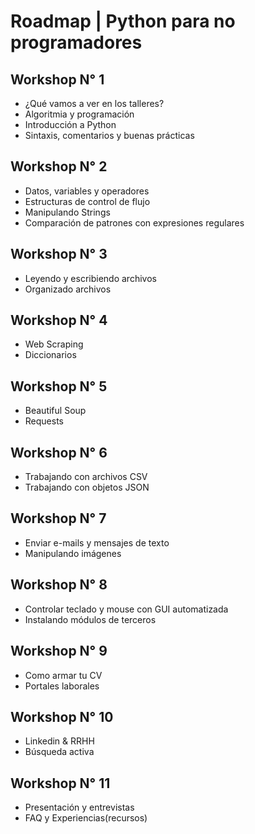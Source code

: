 # Roadmap | Python para no programadores
## Workshop N° 1
- ¿Qué vamos a ver en los talleres?
- Algoritmia y programación
- Introducción a Python
- Sintaxis, comentarios y buenas prácticas
## Workshop N° 2
- Datos, variables y operadores 
- Estructuras de control de flujo
- Manipulando Strings
- Comparación de patrones con expresiones regulares
## Workshop N° 3
- Leyendo y escribiendo archivos
- Organizado archivos
## Workshop N° 4
- Web Scraping
- Diccionarios
## Workshop N° 5
- Beautiful Soup
- Requests
## Workshop N° 6
- Trabajando con archivos CSV
- Trabajando con objetos JSON
## Workshop N° 7
- Enviar e-mails y mensajes de texto
- Manipulando imágenes
## Workshop N° 8
- Controlar teclado y mouse con GUI automatizada
- Instalando módulos de terceros
## Workshop N° 9
- Como armar tu CV
- Portales laborales
## Workshop N° 10
- Linkedin & RRHH
- Búsqueda activa
## Workshop N° 11
- Presentación y entrevistas
- FAQ y Experiencias(recursos)
